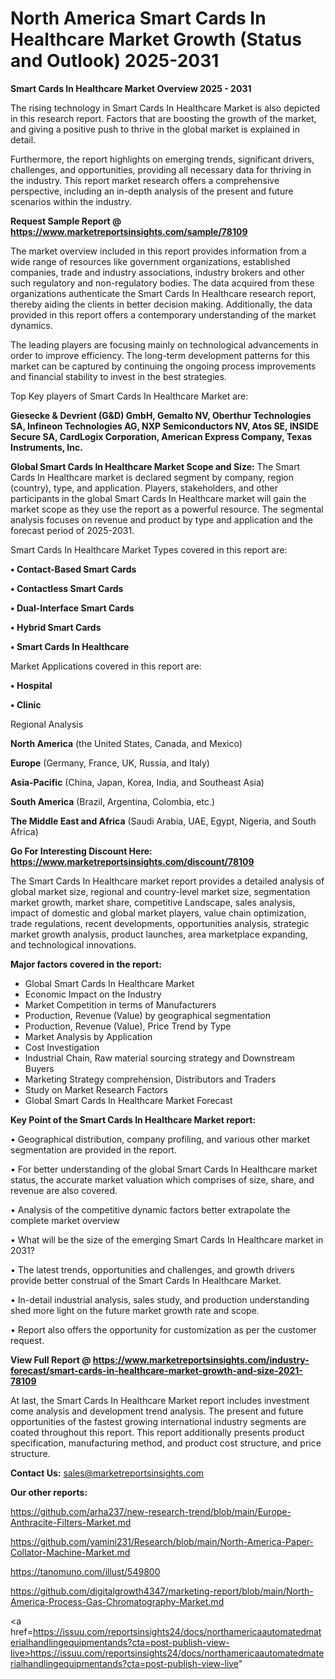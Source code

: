 # North America Smart Cards In Healthcare Market Growth (Status and Outlook) 2025-2031

<Strong> Smart Cards In Healthcare Market Overview 2025 - 2031</strong>

The rising technology in Smart Cards In Healthcare Market is also depicted in this research report. Factors that are boosting the growth of the market, and giving a positive push to thrive in the global market is explained in detail.

Furthermore, the report highlights on emerging trends, significant drivers, challenges, and opportunities, providing all necessary data for thriving in the industry. This report market research offers a comprehensive perspective, including an in-depth analysis of the present and future scenarios within the industry.

<strong>Request Sample Report @ <a href=https://www.marketreportsinsights.com/sample/78109>https://www.marketreportsinsights.com/sample/78109</a></strong>

The market overview included in this report provides information from a wide range of resources like government organizations, established companies, trade and industry associations, industry brokers and other such regulatory and non-regulatory bodies. The data acquired from these organizations authenticate the Smart Cards In Healthcare research report, thereby aiding the clients in better decision making. Additionally, the data provided in this report offers a contemporary understanding of the market dynamics.

The leading players are focusing mainly on technological advancements in order to improve efficiency. The long-term development patterns for this market can be captured by continuing the ongoing process improvements and financial stability to invest in the best strategies.

Top Key players of Smart Cards In Healthcare Market are:

<strong>Giesecke & Devrient (G&D) GmbH, Gemalto NV, Oberthur Technologies SA, Infineon Technologies AG, NXP Semiconductors NV, Atos SE, INSIDE Secure SA, CardLogix Corporation, American Express Company, Texas Instruments, Inc.</strong>

<strong><b>Global Smart Cards In Healthcare Market Scope and Size:</b></strong>
The Smart Cards In Healthcare market is declared segment by company, region (country), type, and application. Players, stakeholders, and other participants in the global Smart Cards In Healthcare market will gain the market scope as they use the report as a powerful resource. The segmental analysis focuses on revenue and product by type and application and the forecast period of 2025-2031.

Smart Cards In Healthcare Market Types covered in this report are:

<strong>• Contact-Based Smart Cards

• Contactless Smart Cards

• Dual-Interface Smart Cards

• Hybrid Smart Cards

• Smart Cards In Healthcare</strong>

Market Applications covered in this report are:

<strong>• Hospital

• Clinic</strong> 

Regional Analysis

<strong>North America</strong> (the United States, Canada, and Mexico)

<strong>Europe</strong> (Germany, France, UK, Russia, and Italy)

<strong>Asia-Pacific</strong> (China, Japan, Korea, India, and Southeast Asia)

<strong>South America</strong> (Brazil, Argentina, Colombia, etc.)

<strong>The Middle East and Africa</strong> (Saudi Arabia, UAE, Egypt, Nigeria, and South Africa)

<strong>Go For Interesting Discount Here: <a href=https://www.marketreportsinsights.com/discount/78109>https://www.marketreportsinsights.com/discount/78109</a></strong>

The Smart Cards In Healthcare market report provides a detailed analysis of global market size, regional and country-level market size, segmentation market growth, market share, competitive Landscape, sales analysis, impact of domestic and global market players, value chain optimization, trade regulations, recent developments, opportunities analysis, strategic market growth analysis, product launches, area marketplace expanding, and technological innovations.

<strong><b>Major factors covered in the report:</b></strong>
<ul>
  <li>Global Smart Cards In Healthcare Market </li>
  <li>Economic Impact on the Industry</li>
  <li>Market Competition in terms of Manufacturers</li>
  <li>Production, Revenue (Value) by geographical segmentation</li>
  <li>Production, Revenue (Value), Price Trend by Type</li>
  <li>Market Analysis by Application</li>
  <li>Cost Investigation</li>
  <li>Industrial Chain, Raw material sourcing strategy and Downstream Buyers</li>
  <li>Marketing Strategy comprehension, Distributors and Traders</li>
  <li>Study on Market Research Factors</li>
  <li>Global Smart Cards In Healthcare Market Forecast</li>
</ul>

<strong><b>Key Point of the Smart Cards In Healthcare Market report:</b></strong>

• Geographical distribution, company profiling, and various other market segmentation are provided in the report.

• For better understanding of the global Smart Cards In Healthcare market status, the accurate market valuation which comprises of size, share, and revenue are also covered.

• Analysis of the competitive dynamic factors better extrapolate the complete market overview

• What will be the size of the emerging Smart Cards In Healthcare market in 2031?

• The latest trends, opportunities and challenges, and growth drivers provide better construal of the Smart Cards In Healthcare Market.

• In-detail industrial analysis, sales study, and production understanding shed more light on the future market growth rate and scope.

• Report also offers the opportunity for customization as per the customer request.

<strong><b>View Full Report @ <a href=https://www.marketreportsinsights.com/industry-forecast/smart-cards-in-healthcare-market-growth-and-size-2021-78109>https://www.marketreportsinsights.com/industry-forecast/smart-cards-in-healthcare-market-growth-and-size-2021-78109</a></b></strong>


At last, the Smart Cards In Healthcare Market report includes investment come analysis and development trend analysis. The present and future opportunities of the fastest growing international industry segments are coated throughout this report. This report additionally presents product specification, manufacturing method, and product cost structure, and price structure.

<strong>Contact Us:</strong>
sales@marketreportsinsights.com

<strong>Our other reports:</strong>

<a href=https://github.com/arha237/new-research-trend/blob/main/Europe-Anthracite-Filters-Market.md>https://github.com/arha237/new-research-trend/blob/main/Europe-Anthracite-Filters-Market.md</a>

<a href=https://github.com/yamini231/Research/blob/main/North-America-Paper-Collator-Machine-Market.md>https://github.com/yamini231/Research/blob/main/North-America-Paper-Collator-Machine-Market.md</a>

<a href=https://tanomuno.com/illust/549800>https://tanomuno.com/illust/549800</a>

<a href=https://github.com/digitalgrowth4347/marketing-report/blob/main/North-America-Process-Gas-Chromatography-Market.md>https://github.com/digitalgrowth4347/marketing-report/blob/main/North-America-Process-Gas-Chromatography-Market.md</a>

<a href=https://issuu.com/reportsinsights24/docs/northamericaautomatedmaterialhandlingequipmentands?cta=post-publish-view-live>https://issuu.com/reportsinsights24/docs/northamericaautomatedmaterialhandlingequipmentands?cta=post-publish-view-live</a>"
